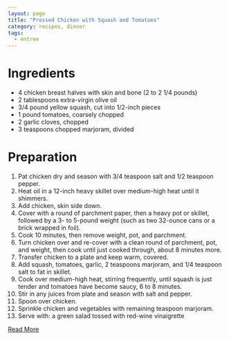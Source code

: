 ```yaml
---
layout: page
title: "Pressed Chicken with Squash and Tomatoes"
category: recipes, dinner
tags:
  - entree
---
```


# Ingredients

* 4 chicken breast halves with skin and bone (2 to 2 1/4 pounds)
* 2 tablespoons extra-virgin olive oil
* 3/4 pound yellow squash, cut into 1/2-inch pieces
* 1 pound tomatoes, coarsely chopped
* 2 garlic cloves, chopped
* 3 teaspoons chopped marjoram, divided

# Preparation

1. Pat chicken dry and season with 3/4 teaspoon salt and 1/2 teaspoon pepper. 
1. Heat oil in a 12-inch heavy skillet over medium-high heat until it shimmers.
1. Add chicken, skin side down. 
1. Cover with a round of parchment paper, then a heavy pot or skillet, followed by a 3- to 5-pound weight (such as two 32-ounce cans or a brick wrapped in foil). 
1. Cook 10 minutes, then remove weight, pot, and parchment.
1. Turn chicken over and re-cover with a clean round of parchment, pot, and weight, then cook until just cooked through, about 8 minutes more. 
1. Transfer chicken to a plate and keep warm, covered.
1. Add squash, tomatoes, garlic, 2 teaspoons marjoram, and 1/4 teaspoon salt to fat in skillet. 
1. Cook over medium-high heat, stirring frequently, until squash is just tender and tomatoes have become saucy, 6 to 8 minutes. 
1. Stir in any juices from plate and season with salt and pepper. 
1. Spoon over chicken.
1. Sprinkle chicken and vegetables with remaining teaspoon marjoram.
1. Serve with: a green salad tossed with red-wine vinaigrette

[Read More](http://www.epicurious.com:80/recipes/food/views/Pressed-Chicken-with-Yellow-Squash-and-Tomatoes-243169#ixzz1pmdQiBX6)